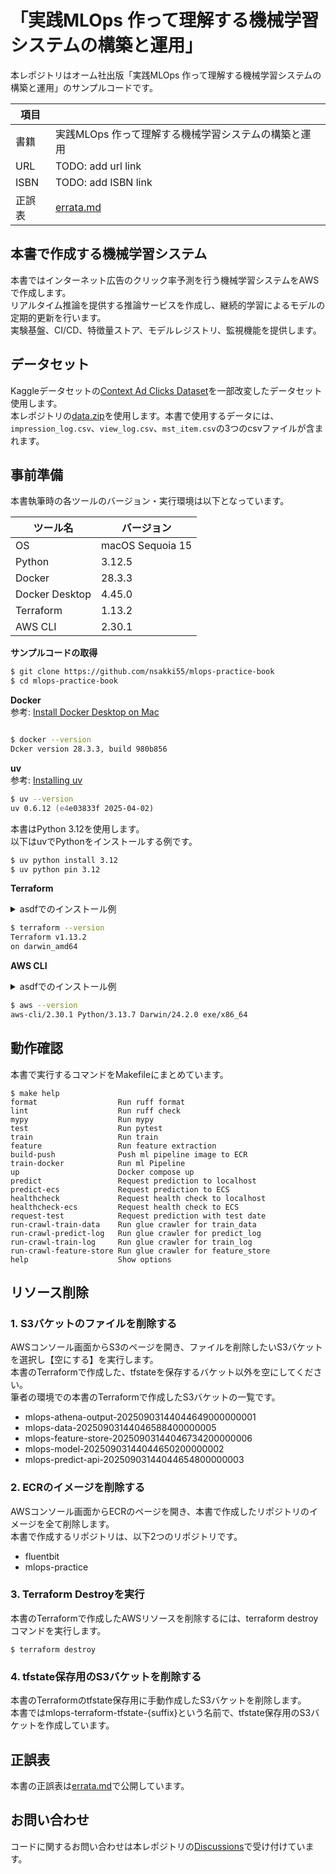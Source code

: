 # 「実践MLOps 作って理解する機械学習システムの構築と運用」

本レポジトリはオーム社出版「実践MLOps 作って理解する機械学習システムの構築と運用」のサンプルコードです。

| 項目 |                               |
|------|-------------------------------|
| 書籍 | 実践MLOps 作って理解する機械学習システムの構築と運用 |
| URL | TODO: add url link            |
| ISBN | TODO: add ISBN link           |
| 正誤表 | [errata.md](https://github.com/nsakki55/mlops-practice-book/blob/main/errata.md) |


## 本書で作成する機械学習システム

本書ではインターネット広告のクリック率予測を行う機械学習システムをAWSで作成します。  
リアルタイム推論を提供する推論サービスを作成し、継続的学習によるモデルの定期的更新を行います。  
実験基盤、CI/CD、特徴量ストア、モデルレジストリ、監視機能を提供します。


## データセット

Kaggleデータセットの[Context Ad Clicks Dataset](https://www.kaggle.com/datasets/arashnic/ctrtest/data)を一部改変したデータセット使用します。  
本レポジトリの[data.zip](./data.zip)を使用します。本書で使用するデータには、`impression_log.csv`、`view_log.csv`、`mst_item.csv`の3つのcsvファイルが含まれます。

## 事前準備
本書執筆時の各ツールのバージョン・実行環境は以下となっています。

| ツール名 | バージョン |
| --- | --- |
| OS | macOS Sequoia 15 |
| Python | 3.12.5 |
| Docker | 28.3.3 |
| Docker Desktop | 4.45.0 |
| Terraform | 1.13.2 |
| AWS CLI | 2.30.1 |

**サンプルコードの取得**  
```zsh
$ git clone https://github.com/nsakki55/mlops-practice-book
$ cd mlops-practice-book
```


**Docker**  
参考: [Install Docker Desktop on Mac](https://docs.docker.com/desktop/setup/install/mac-install/)

```zsh

$ docker --version
Dcker version 28.3.3, build 980b856
```

**uv**  
参考: [Installing uv](https://docs.astral.sh/uv/getting-started/installation/)  

```zsh
$ uv --version
uv 0.6.12 (e4e03833f 2025-04-02)
```

本書はPython 3.12を使用します。  
以下はuvでPythonをインストールする例です。
```zsh
$ uv python install 3.12
$ uv python pin 3.12
```

**Terraform**  
<details>
<summary>asdfでのインストール例</summary>

```zsh
$ asdf plugin add terraform
$ asdf install terraform 1.13.2
$ asdf local terraform 1.13.2
```
</details>

```zsh
$ terraform --version
Terraform v1.13.2
on darwin_amd64
```


**AWS CLI**  
<details>
<summary>asdfでのインストール例</summary>

```zsh
$ asdf plugin add awscli
$ asdf install awscli 2.30.1
$ asdf local awscli 2.30.1
```
</details>

```zsh
$ aws --version
aws-cli/2.30.1 Python/3.13.7 Darwin/24.2.0 exe/x86_64
```

## 動作確認
本書で実行するコマンドをMakefileにまとめています。
```
$ make help
format                  Run ruff format
lint                    Run ruff check
mypy                    Run mypy
test                    Run pytest
train                   Run train
feature                 Run feature extraction
build-push              Push ml pipeline image to ECR
train-docker            Run ml Pipeline
up                      Docker compose up
predict                 Request prediction to localhost
predict-ecs             Request prediction to ECS
healthcheck             Request health check to localhost
healthcheck-ecs         Request health check to ECS
request-test            Request prediction with test date
run-crawl-train-data    Run glue crawler for train_data
run-crawl-predict-log   Run glue crawler for predict_log
run-crawl-train-log     Run glue crawler for train_log
run-crawl-feature-store Run glue crawler for feature_store
help                    Show options
```

## リソース削除
### 1. S3バケットのファイルを削除する
AWSコンソール画面からS3のページを開き、ファイルを削除したいS3バケットを選択し【空にする】を実行します。  
本書のTerraformで作成した、tfstateを保存するバケット以外を空にしてください。  
筆者の環境での本書のTerraformで作成したS3バケットの一覧です。
- mlops-athena-output-20250903144044649000000001
- mlops-data-20250903144046588400000005
- mlops-feature-store-20250903144046734200000006
- mlops-model-20250903144044650200000002
- mlops-predict-api-20250903144044654800000003

### 2. ECRのイメージを削除する
AWSコンソール画面からECRのページを開き、本書で作成したリポジトリのイメージを全て削除します。  
本書で作成するリポジトリは、以下2つのリポジトリです。
- fluentbit
- mlops-practice

### 3. Terraform Destroyを実行
本書のTerraformで作成したAWSリソースを削除するには、terraform destroy コマンドを実行します。  
```
$ terraform destroy
```

### 4. tfstate保存用のS3バケットを削除する
本書のTerraformのtfstate保存用に手動作成したS3バケットを削除します。  
本書ではmlops-terraform-tfstate-{suffix}という名前で、tfstate保存用のS3バケットを作成しています。


## 正誤表
本書の正誤表は[errata.md](https://github.com/nsakki55/mlops-practice-book/blob/main/errata.md)で公開しています。


## お問い合わせ
コードに関するお問い合わせは本レポジトリの[Discussions](https://github.com/nsakki55/mlops-practice-book/discussions)で受け付けています。
